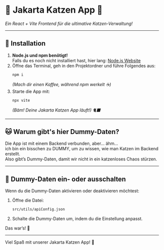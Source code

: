 # 🐾 Jakarta Katzen App 🐾  
*Ein React + Vite Frontend für die ultimative Katzen-Verwaltung!*  

---

## 🚀 Installation  

1. **Node.js und npm benötigt!**  
   Falls du es noch nicht installiert hast, hier lang: [Node.js Website](https://nodejs.org/)  
2. Öffne das Terminal, geh in den Projektordner und führe Folgendes aus:  
   ```bash
   npm i
   ```  
   *(Mach dir einen Kaffee, während npm werkelt ☕)*  
3. Starte die App mit:  
   ```bash
   npx vite
   ```  
   *(Bäm! Deine Jakarta Katzen App läuft!) 🐈‍⬛*

---

## 🐱 Warum gibt's hier Dummy-Daten?  

Die App ist mit einem Backend verbunden, aber… ähm…  
ich bin ein bisschen zu DUMMY, um zu wissen, wie man Katzen im Backend erstellt.  
Also gibt’s Dummy-Daten, damit wir nicht in ein katzenloses Chaos stürzen.  

---

## 🔧 Dummy-Daten ein- oder ausschalten  

Wenn du die Dummy-Daten aktivieren oder deaktivieren möchtest:  

1. Öffne die Datei:  
   ```bash
   src/utils/apiConfig.json
   ```  
2. Schalte die Dummy-Daten um, indem du die Einstellung anpasst.  

Das war’s! 🎉  

---

Viel Spaß mit unserer Jakarta Katzen App! 🐾
